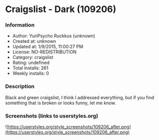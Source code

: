 # Craigslist - Dark (109206)

### Information
- Author: YuriPsycho Ruckkus (unknown)
- Created at: unknown
- Updated at: 1/9/2015, 11:00:27 PM
- License: NO-REDISTRIBUTION
- Category: craigslist
- Rating: undefined
- Total installs: 261
- Weekly installs: 0


### Description
Black and green craigslist, I think I addressed everything, but if you find something that is broken or looks funny, let me know.


### Screenshots (links to userstyles.org)
![https://userstyles.org/style_screenshots/109206_after.png](https://userstyles.org/style_screenshots/109206_after.png)



